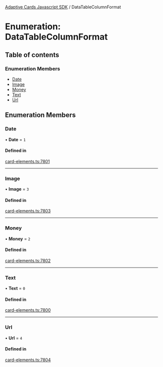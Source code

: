 [Adaptive Cards Javascript SDK](../README.md) / DataTableColumnFormat

# Enumeration: DataTableColumnFormat

## Table of contents

### Enumeration Members

- [Date](DataTableColumnFormat.md#date)
- [Image](DataTableColumnFormat.md#image)
- [Money](DataTableColumnFormat.md#money)
- [Text](DataTableColumnFormat.md#text)
- [Url](DataTableColumnFormat.md#url)

## Enumeration Members

### Date

• **Date** = ``1``

#### Defined in

[card-elements.ts:7801](https://github.com/asseco-see/AdaptiveCards/blob/d5d2c7b75/source/nodejs/adaptivecards/src/card-elements.ts#L7801)

___

### Image

• **Image** = ``3``

#### Defined in

[card-elements.ts:7803](https://github.com/asseco-see/AdaptiveCards/blob/d5d2c7b75/source/nodejs/adaptivecards/src/card-elements.ts#L7803)

___

### Money

• **Money** = ``2``

#### Defined in

[card-elements.ts:7802](https://github.com/asseco-see/AdaptiveCards/blob/d5d2c7b75/source/nodejs/adaptivecards/src/card-elements.ts#L7802)

___

### Text

• **Text** = ``0``

#### Defined in

[card-elements.ts:7800](https://github.com/asseco-see/AdaptiveCards/blob/d5d2c7b75/source/nodejs/adaptivecards/src/card-elements.ts#L7800)

___

### Url

• **Url** = ``4``

#### Defined in

[card-elements.ts:7804](https://github.com/asseco-see/AdaptiveCards/blob/d5d2c7b75/source/nodejs/adaptivecards/src/card-elements.ts#L7804)
